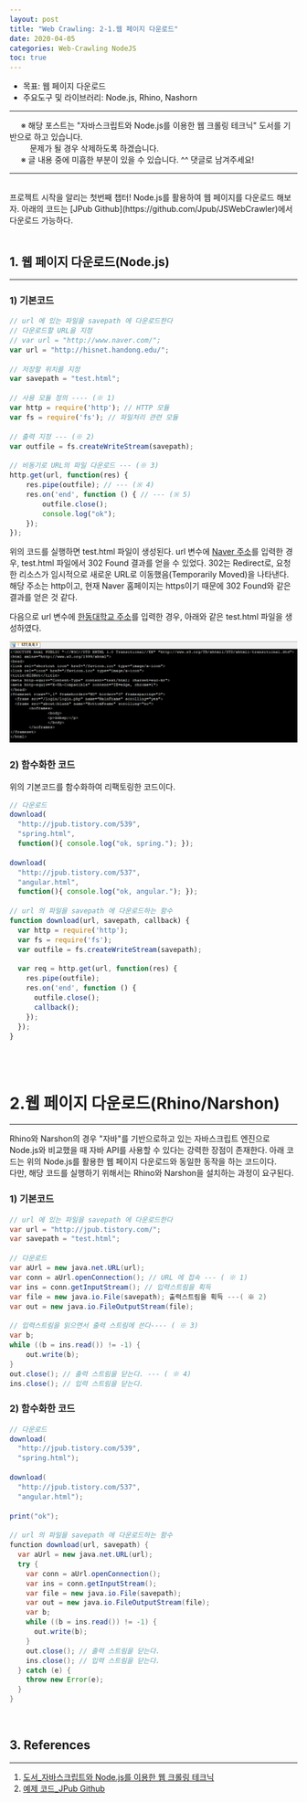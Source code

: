 ```yaml
---
layout: post
title: "Web Crawling: 2-1.웹 페이지 다운로드"
date: 2020-04-05
categories: Web-Crawling NodeJS
toc: true
---
```


- 목표: 웹 페이지 다운로드
- 주요도구 및 라이브러리: Node.js, Rhino, Nashorn

-------------------------------------------------------------------------------------------------------------
&nbsp;&nbsp;&nbsp;&nbsp;&nbsp;&#8251; 해당 포스트는 "자바스크립트와 Node.js를 이용한 웹 크롤링 테크닉" 도서를 기반으로 하고 있습니다. <br/>
&nbsp;&nbsp;&nbsp;&nbsp;&nbsp;&nbsp;&nbsp;&nbsp; 문제가 될 경우 삭제하도록 하겠습니다.<br/>
&nbsp;&nbsp;&nbsp;&nbsp;&nbsp;&#8251; 글 내용 중에 미흡한 부분이 있을 수 있습니다. ^^ 댓글로 남겨주세요!<br/>

-------------------------------------------------------------------------------------------------------------

<br/>
프로젝트 시작을 알리는 첫번째 챕터! Node.js를 활용하여 웹 페이지를 다운로드 해보자. 아래의 코드는 [JPub Github](https://github.com/Jpub/JSWebCrawler)에서 다운로드 가능하다.<br/><br/>

## 1. 웹 페이지 다운로드(Node.js)
-------------------------------------------------------------------------------------------------------------
### 1) 기본코드
``` javascript
// url 에 있는 파일을 savepath 에 다운로드한다
// 다운로드할 URL을 지정
// var url = "http://www.naver.com/";
var url = "http://hisnet.handong.edu/";

// 저장할 위치를 지정
var savepath = "test.html";

// 사용 모듈 정의 ---- (※ 1)
var http = require('http'); // HTTP 모듈
var fs = require('fs'); // 파일처리 관련 모듈

// 출력 지정 --- (※ 2)
var outfile = fs.createWriteStream(savepath);

// 비동기로 URL의 파일 다운로드 --- (※ 3)
http.get(url, function(res) {
    res.pipe(outfile); // --- (※ 4)
    res.on('end', function () { // --- (※ 5)
        outfile.close();
        console.log("ok");
    });
});
```
위의 코드를 실행하면 test.html 파일이 생성된다. url 변수에 [Naver 주소](http://www.naver.com/)를 입력한 경우, test.html 파일에서 302 Found 결과를 얻을 수 있었다. 302는 Redirect로, 요청한 리소스가 임시적으로 새로운 URL로 이동했음(Temporarily Moved)을 나타낸다. 해당 주소는 http이고, 현재 Naver 홈페이지는 https이기 때문에 302 Found와 같은 결과를 얻은 것 같다.<br/>

다음으로 url 변수에 [한동대학교 주소](http://hisnet.handong.edu/)를 입력한 경우, 아래와 같은 test.html 파일을 생성하였다.

![result](/assets/img/web_crawling/02-01-result.png)
<br/>

### 2) 함수화한 코드
위의 기본코드를 함수화하여 리팩토링한 코드이다.
``` javascript
// 다운로드
download(
  "http://jpub.tistory.com/539",
  "spring.html",
  function(){ console.log("ok, spring."); });

download(
  "http://jpub.tistory.com/537",
  "angular.html",
  function(){ console.log("ok, angular."); });

// url 의 파일을 savepath 에 다운로드하는 함수
function download(url, savepath, callback) {
  var http = require('http');
  var fs = require('fs');
  var outfile = fs.createWriteStream(savepath);

  var req = http.get(url, function(res) {
    res.pipe(outfile);
    res.on('end', function () {
      outfile.close();
      callback();
    });
  });
}
```
<br/><br/>

# 2.웹 페이지 다운로드(Rhino/Narshon)
-------------------------------------------------------------------------------------------------------------
Rhino와 Narshon의 경우 "자바"를 기반으로하고 있는 자바스크립트 엔진으로 Node.js와 비교했을 때 자바 API를 사용할 수 있다는 강력한 장점이 존재한다. 아래 코드는 위의 Node.js를 활용한 웹 페이지 다운로드와 동일한 동작을 하는 코드이다.<br/>
다만, 해당 코드를 실행하기 위해서는 Rhino와 Narshon을 설치하는 과정이 요구된다.<br/>

### 1) 기본코드
``` java
// url 에 있는 파일을 savepath 에 다운로드한다
var url = "http://jpub.tistory.com/";
var savepath = "test.html";

// 다운로드
var aUrl = new java.net.URL(url);
var conn = aUrl.openConnection(); // URL 에 접속 --- ( ※ 1)
var ins = conn.getInputStream(); // 입력스트림을 획득
var file = new java.io.File(savepath); 출력스트림을 획득 ---( ※ 2)
var out = new java.io.FileOutputStream(file);

// 입력스트림을 읽으면서 출력 스트림에 쓴다---- ( ※ 3)
var b;
while ((b = ins.read()) != -1) {
    out.write(b);
}
out.close(); // 출력 스트림을 닫는다. --- ( ※ 4)
ins.close(); // 입력 스트림을 닫는다.
```

### 2) 함수화한 코드
``` java
// 다운로드
download(
  "http://jpub.tistory.com/539",
  "spring.html");

download(
  "http://jpub.tistory.com/537",
  "angular.html");

print("ok");

// url 의 파일을 savepath 에 다운로드하는 함수
function download(url, savepath) {
  var aUrl = new java.net.URL(url);
  try {
    var conn = aUrl.openConnection();
    var ins = conn.getInputStream();
    var file = new java.io.File(savepath);
    var out = new java.io.FileOutputStream(file);
    var b;
    while ((b = ins.read()) != -1) {
      out.write(b);
    }
    out.close(); // 출력 스트림을 닫는다.
    ins.close(); // 입력 스트림을 닫는다.
  } catch (e) {
    throw new Error(e);
  }
}
```
<br/>

## 3. References
-------------------------------------------------------------------------------------------------------------
1) [도서_자바스크립트와 Node.js를 이용한 웹 크롤링 테크닉](http://www.yes24.com/Product/Goods/34907983?scode=032&OzSrank=1)<br/>
2) [예제 코드_JPub Github](https://github.com/Jpub/JSWebCrawler)
<br/><br/>
